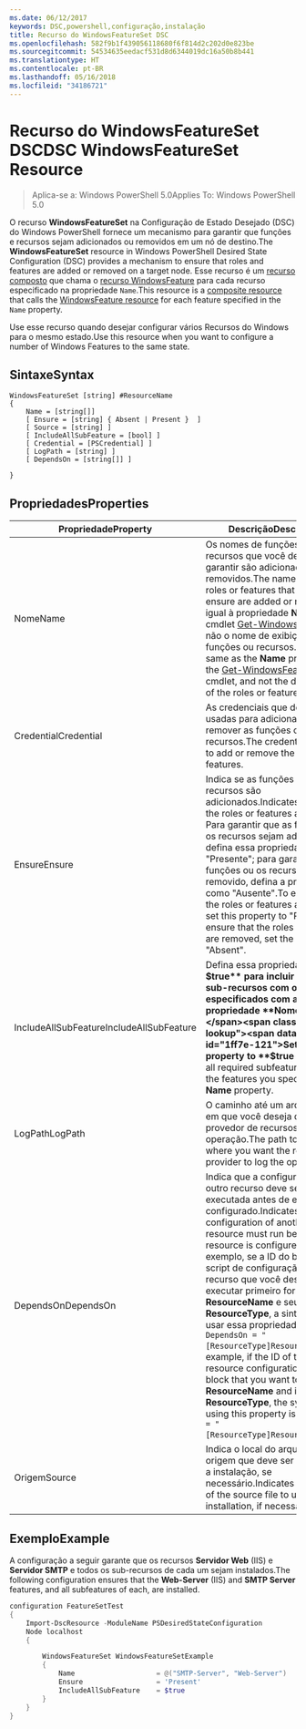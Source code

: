 ```yaml
---
ms.date: 06/12/2017
keywords: DSC,powershell,configuração,instalação
title: Recurso do WindowsFeatureSet DSC
ms.openlocfilehash: 582f9b1f439056118680f6f814d2c202d0e823be
ms.sourcegitcommit: 54534635eedacf531d8d6344019dc16a50b8b441
ms.translationtype: HT
ms.contentlocale: pt-BR
ms.lasthandoff: 05/16/2018
ms.locfileid: "34186721"
---
```

# <a name="dsc-windowsfeatureset-resource"></a><span data-ttu-id="1ff7e-103">Recurso do WindowsFeatureSet DSC</span><span class="sxs-lookup"><span data-stu-id="1ff7e-103">DSC WindowsFeatureSet Resource</span></span>

> <span data-ttu-id="1ff7e-104">Aplica-se a: Windows PowerShell 5.0</span><span class="sxs-lookup"><span data-stu-id="1ff7e-104">Applies To: Windows PowerShell 5.0</span></span>

<span data-ttu-id="1ff7e-105">O recurso **WindowsFeatureSet** na Configuração de Estado Desejado (DSC) do Windows PowerShell fornece um mecanismo para garantir que funções e recursos sejam adicionados ou removidos em um nó de destino.</span><span class="sxs-lookup"><span data-stu-id="1ff7e-105">The **WindowsFeatureSet** resource in Windows PowerShell Desired State Configuration (DSC) provides a mechanism to ensure that roles and features are added or removed on a target node.</span></span>
<span data-ttu-id="1ff7e-106">Esse recurso é um [recurso composto](authoringResourceComposite.md) que chama o [recurso WindowsFeature](windowsfeatureResource.md) para cada recurso especificado na propriedade `Name`.</span><span class="sxs-lookup"><span data-stu-id="1ff7e-106">This resource is a [composite resource](authoringResourceComposite.md) that calls the [WindowsFeature resource](windowsfeatureResource.md) for each feature specified in the `Name` property.</span></span>

<span data-ttu-id="1ff7e-107">Use esse recurso quando desejar configurar vários Recursos do Windows para o mesmo estado.</span><span class="sxs-lookup"><span data-stu-id="1ff7e-107">Use this resource when you want to configure a number of Windows Features to the same state.</span></span>

## <a name="syntax"></a><span data-ttu-id="1ff7e-108">Sintaxe</span><span class="sxs-lookup"><span data-stu-id="1ff7e-108">Syntax</span></span>

```
WindowsFeatureSet [string] #ResourceName
{
    Name = [string[]]
    [ Ensure = [string] { Absent | Present }  ]
    [ Source = [string] ]
    [ IncludeAllSubFeature = [bool] ]
    [ Credential = [PSCredential] ]
    [ LogPath = [string] ]
    [ DependsOn = [string[]] ]

}
```

## <a name="properties"></a><span data-ttu-id="1ff7e-109">Propriedades</span><span class="sxs-lookup"><span data-stu-id="1ff7e-109">Properties</span></span>

|  <span data-ttu-id="1ff7e-110">Propriedade</span><span class="sxs-lookup"><span data-stu-id="1ff7e-110">Property</span></span>  |  <span data-ttu-id="1ff7e-111">Descrição</span><span class="sxs-lookup"><span data-stu-id="1ff7e-111">Description</span></span>   |
|---|---|
| <span data-ttu-id="1ff7e-112">Nome</span><span class="sxs-lookup"><span data-stu-id="1ff7e-112">Name</span></span>| <span data-ttu-id="1ff7e-113">Os nomes de funções ou recursos que você deseja garantir são adicionados ou removidos.</span><span class="sxs-lookup"><span data-stu-id="1ff7e-113">The names of the roles or features that you want to ensure are added or removed.</span></span> <span data-ttu-id="1ff7e-114">É igual à propriedade **Name** do cmdlet [Get-WindowsFeature](https://technet.microsoft.com/en-us/library/jj205469.aspx), e não o nome de exibição das funções ou recursos.</span><span class="sxs-lookup"><span data-stu-id="1ff7e-114">This is the same as the **Name** property of the [Get-WindowsFeature](https://technet.microsoft.com/en-us/library/jj205469.aspx) cmdlet, and not the display name of the roles or features.</span></span>|
| <span data-ttu-id="1ff7e-115">Credential</span><span class="sxs-lookup"><span data-stu-id="1ff7e-115">Credential</span></span>| <span data-ttu-id="1ff7e-116">As credenciais que devem ser usadas para adicionar ou remover as funções ou os recursos.</span><span class="sxs-lookup"><span data-stu-id="1ff7e-116">The credentials to use to add or remove the roles or features.</span></span>|
| <span data-ttu-id="1ff7e-117">Ensure</span><span class="sxs-lookup"><span data-stu-id="1ff7e-117">Ensure</span></span>| <span data-ttu-id="1ff7e-118">Indica se as funções ou os recursos são adicionados.</span><span class="sxs-lookup"><span data-stu-id="1ff7e-118">Indicates whether the roles or features are added.</span></span> <span data-ttu-id="1ff7e-119">Para garantir que as funções ou os recursos sejam adicionados, defina essa propriedade como "Presente"; para garantir que as funções ou os recursos sejam removido, defina a propriedade como "Ausente".</span><span class="sxs-lookup"><span data-stu-id="1ff7e-119">To ensure that the roles or features are added, set this property to "Present" To ensure that the roles or features are removed, set the property to "Absent".</span></span>|
| <span data-ttu-id="1ff7e-120">IncludeAllSubFeature</span><span class="sxs-lookup"><span data-stu-id="1ff7e-120">IncludeAllSubFeature</span></span>| <span data-ttu-id="1ff7e-121">Defina essa propriedade como **$true** para incluir todos os sub-recursos com os recursos especificados com a propriedade **Nome**.</span><span class="sxs-lookup"><span data-stu-id="1ff7e-121">Set this property to **$true** to include all required subfeatures with of the features you specify with the **Name** property.</span></span>|
| <span data-ttu-id="1ff7e-122">LogPath</span><span class="sxs-lookup"><span data-stu-id="1ff7e-122">LogPath</span></span>| <span data-ttu-id="1ff7e-123">O caminho até um arquivo de log em que você deseja que o provedor de recursos registre a operação.</span><span class="sxs-lookup"><span data-stu-id="1ff7e-123">The path to a log file where you want the resource provider to log the operation.</span></span>|
| <span data-ttu-id="1ff7e-124">DependsOn</span><span class="sxs-lookup"><span data-stu-id="1ff7e-124">DependsOn</span></span>| <span data-ttu-id="1ff7e-125">Indica que a configuração de outro recurso deve ser executada antes de ele ser configurado.</span><span class="sxs-lookup"><span data-stu-id="1ff7e-125">Indicates that the configuration of another resource must run before this resource is configured.</span></span> <span data-ttu-id="1ff7e-126">Por exemplo, se a ID do bloco de script de configuração do recurso que você deseja executar primeiro for __ResourceName__ e seu tipo for __ResourceType__, a sintaxe para usar essa propriedade será `DependsOn = "[ResourceType]ResourceName"`.</span><span class="sxs-lookup"><span data-stu-id="1ff7e-126">For example, if the ID of the resource configuration script block that you want to run first is __ResourceName__ and its type is __ResourceType__, the syntax for using this property is `DependsOn = "[ResourceType]ResourceName"`.</span></span>|
| <span data-ttu-id="1ff7e-127">Origem</span><span class="sxs-lookup"><span data-stu-id="1ff7e-127">Source</span></span>| <span data-ttu-id="1ff7e-128">Indica o local do arquivo de origem que deve ser usado para a instalação, se necessário.</span><span class="sxs-lookup"><span data-stu-id="1ff7e-128">Indicates the location of the source file to use for installation, if necessary.</span></span>|

## <a name="example"></a><span data-ttu-id="1ff7e-129">Exemplo</span><span class="sxs-lookup"><span data-stu-id="1ff7e-129">Example</span></span>

<span data-ttu-id="1ff7e-130">A configuração a seguir garante que os recursos **Servidor Web** (IIS) e **Servidor SMTP** e todos os sub-recursos de cada um sejam instalados.</span><span class="sxs-lookup"><span data-stu-id="1ff7e-130">The following configuration ensures that the **Web-Server** (IIS) and **SMTP Server** features, and all subfeatures of each, are installed.</span></span>

```powershell
configuration FeatureSetTest
{
    Import-DscResource -ModuleName PSDesiredStateConfiguration
    Node localhost
    {

        WindowsFeatureSet WindowsFeatureSetExample
        {
            Name                    = @("SMTP-Server", "Web-Server")
            Ensure                  = 'Present'
            IncludeAllSubFeature    = $true
        }
    }
}
```